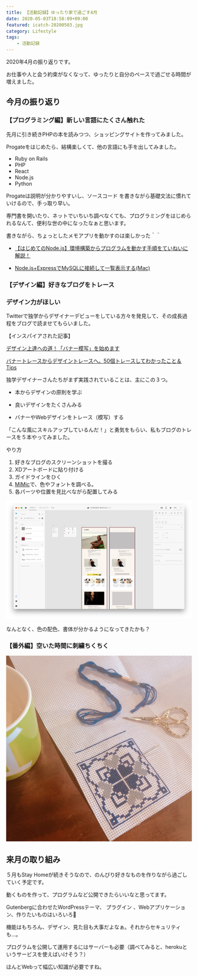 ```yaml
---
title: 【活動記録】ゆったり家で過ごす4月
date: 2020-05-03T18:58:09+09:00
featured: icatch-20200503.jpg
category: Lifestyle
tags:
    - 活動記録
---
```


2020年4月の振り返りです。

お仕事や人と会う約束がなくなって、ゆったりと自分のペースで過ごせる時間が増えました。

## 今月の振り返り

### 【プログラミング編】新しい言語にたくさん触れた

先月に引き続きPHPの本を読みつつ、ショッピングサイトを作ってみました。

Progateをはじめたら、結構楽しくて、他の言語にも手を出してみました。

* Ruby on Rails
* PHP
* React
* Node.js
* Python

Progateは説明が分かりやすいし、ソースコード を書きながら基礎文法に慣れていけるので、手っ取り早い。

専門書を開いたり、ネットでいちいち調べなくても、プログラミングをはじめられるなんて、便利な世の中になったなぁと思います。

書きながら、ちょっとしたメモアプリを動かすのは楽しかった＾＾

* [【はじめてのNode.js】環境構築からプログラムを動かす手順をていねいに解説！](https://0forest.com/start-node-js/)

* [Node.js+ExpressでMySQLに接続して一覧表示する(Mac)](https://0forest.com/node-js-mysql/)

### 【デザイン編】好きなブログをトレース


### デザイン力がほしい

Twitterで独学からデザイナーデビューをしている方々を発見して、その成長過程をブログで読ませてもらいました。

【インスパイアされた記事】

<a href="https://fuyuna.net/banner-trace-start" target="_blank" rel="noopener noreferrer">デザイン上達への道！「バナー模写」を始めます</a>

<a href="https://mito-lab.com/design-trace-50/" target="_blank" rel="noopener noreferrer">バナートレースからデザイントレースへ。50個トレースしてわかったこと＆Tips</a>

独学デザイナーさんたちがまず実践されていることは、主にこの３つ。

* 本からデザインの原則を学ぶ

* 良いデザインをたくさんみる

* バナーやWebデザインをトレース（模写）する

「こんな風にスキルアップしているんだ！」と勇気をもらい、私もブログのトレースを５本やってみました。

やり方

 1. 好きなブログのスクリーンショットを撮る
 2. XDアートボードに貼り付ける
 3. ガイドラインをひく
 4. [MiMic](https://tourdexd.com/plugin/mimic/)で、色やフォントを調べる。
 5. 各パーツや位置を見比べながら配置してみる

 ![XD](ss-10200503-01.jpg)

 なんとなく、色の配色、書体が分かるようになってきたかも？


### 【番外編】空いた時間に刺繍ちくちく

![刺繍](ss-20200503-02.jpg)

## 来月の取り組み

５月もStay Homeが続きそうなので、のんびり好きなものを作りながら過ごしていく予定です。

動くものを作って、プログラムなど公開できたらいいなと思ってます。

Gutenbergに合わせたWordPressテーマ、
プラグイン 、Webアプリケーション、作りたいものはいろいろ🤔

機能はもちろん、デザイン、見た目も大事だよなぁ。それからセキュリティも…。

プログラムを公開して運用するにはサーバーも必要（調べてみると、herokuというサービスを使えばいけそう？）

ほんとWebって幅広い知識が必要ですね。
